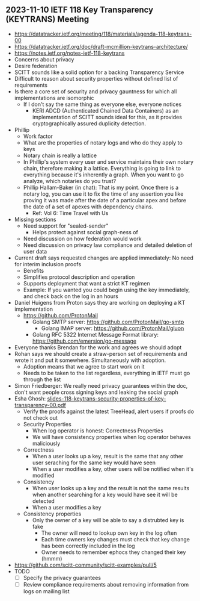 ## 2023-11-10 IETF 118 Key Transparency (KEYTRANS) Meeting

- https://datatracker.ietf.org/meeting/118/materials/agenda-118-keytrans-00
- https://datatracker.ietf.org/doc/draft-mcmillion-keytrans-architecture/
- https://notes.ietf.org/notes-ietf-118-keytrans
- Concerns about privacy
- Desire federation
- SCITT sounds like a solid option for a backing Transparency Service
- Difficult to reason about security properties without defined list of requirements
- Is there a core set of security and privacy gauntness for which all implementations are isomorphic
  - If I don't say the same thing as everyone else, everyone notices
    - KERI ADCD (Authenticated Chained Data Containers) as an implementation of SCITT sounds ideal for this, as it provides cryptographically assured duplicity detection.
- Phillip
  - Work factor
  - What are the properties of notary logs and who do they apply to keys
  - Notary chain is really a lattice
  - In Phillip's system every user and service maintains their own notary chain, therefore making it a lattice. Everything is going to link to everything because it's inherently a graph. When you want to go analyze, which notaries do you trust?
  - Phillip Hallam-Baker (in chat): That is my point. Once there is a notary log, you can use it to fix the time of any assertion you like proving it was made after the date of a particular apex and before the date of a set of apexes with dependency chains.
    - Ref: Vol 6: Time Travel with Us
- Missing sections
  - Need support for "sealed-sender"
    - Helps protect against social graph-ness of
  - Need discussion on how federation would work
  - Need discussion on privacy law compliance and detailed deletion of user data
- Current draft says requested changes are applied immediately: No need for interim inclusion proofs
  -   Benefits
    - Simplifies protocol description and operation
    - Supports deployment that want a strict KT regimen
  - Example: If you wanted you could begin using the key immediately, and check back on the log in an hours
- Daniel Huigens from Proton says they are working on deploying a KT implementation
  - https://github.com/ProtonMail
    - Golang SMTP server: https://github.com/ProtonMail/go-smtp
      - Golang IMAP server: https://github.com/ProtonMail/gluon
    - Golang RFC 5322 Internet Message Format library: https://github.com/emersion/go-message
- Everyone thanks Brendan for the work and agrees we should adopt
- Rohan says we should create a straw-person set of requirements and wrote it and put it somewhere. Simultaneously with adoption.
  - Adoption means that we agree to start work on it
  - Needs to be taken to the list regardless, everything in IETF must go through the list
- Simon Friedberger: We really need privacy guarantees within the doc, don't want people cross signing keys and leaking the social graph
- Esha Ghosh: [slides-118-keytrans-security-properties-of-key-transparency-00.pdf](https://github.com/intel/dffml/files/13317969/slides-118-keytrans-security-properties-of-key-transparency-00.pdf)
  - Verify the proofs against the latest TreeHead, alert users if proofs do not check out
  - Security Properties
    - When log operator is honest: Correctness Properties
    - We will have consistency properties when log operator behaves maliciously
  - Correctness
    - When a user looks up a key, result is the same that any other user seraching for the same key would have seen
    - When a user modifies a key, other users will be notified when it's modified
  - Consistency
    - When user looks up a key and the result is not the same results when another searching for a key would have see it will be detected
    - When a user modifies a key 
  - Consistency properties
    - Only the owner of a key will be able to say a distrubted key is fake
      - The owner will need to lookup own key in the log often
      - Each time owners key changes must check that key change has been correctly included in the log
      - Owner needs to remember ephocs they changed their key (hmmm)
- https://github.com/scitt-community/scitt-examples/pull/5
- TODO
  - [ ] Specify the privacy guarantees
  - [ ] Review compliance requirements about removing information from logs on mailing list